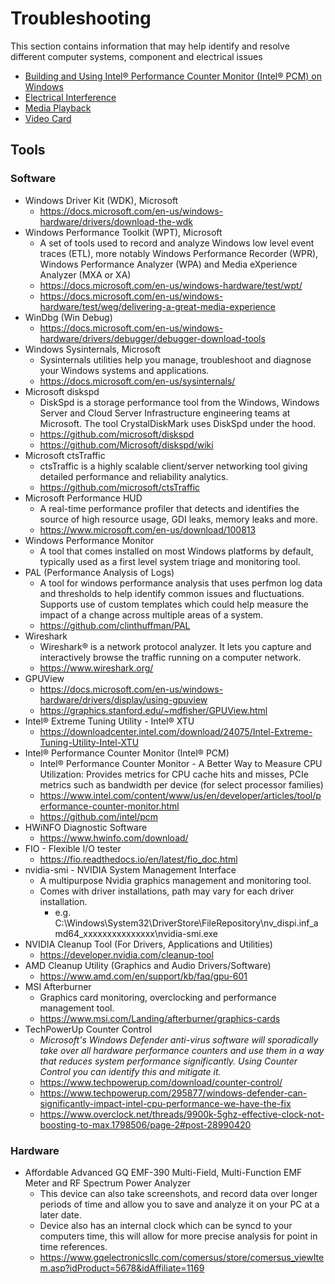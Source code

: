# Troubleshooting

This section contains information that may help identify and resolve different computer systems, component and electrical issues

* [Building and Using Intel® Performance Counter Monitor (Intel® PCM) on Windows](IntelPCM.md)
* [Electrical Interference](ELECTRICALINTERFERENCE.MD)
* [Media Playback](MEDIAPLAYBACK/README.md)
* [Video Card](VIDEOCARD.md)

## Tools
### Software
  * Windows Driver Kit (WDK), Microsoft
    * https://docs.microsoft.com/en-us/windows-hardware/drivers/download-the-wdk
  * Windows Performance Toolkit (WPT), Microsoft
    * A set of tools used to record and analyze Windows low level event traces (ETL), more notably Windows Performance Recorder (WPR), Windows Performance Analyzer (WPA) and Media eXperience Analyzer (MXA or XA)
    * https://docs.microsoft.com/en-us/windows-hardware/test/wpt/
    * https://docs.microsoft.com/en-us/windows-hardware/test/weg/delivering-a-great-media-experience
  * WinDbg (Win Debug)
    * https://docs.microsoft.com/en-us/windows-hardware/drivers/debugger/debugger-download-tools
  * Windows Sysinternals, Microsoft
    * Sysinternals utilities help you manage, troubleshoot and diagnose your Windows systems and applications.
    * https://docs.microsoft.com/en-us/sysinternals/
  * Microsoft diskspd
    * DiskSpd is a storage performance tool from the Windows, Windows Server and Cloud Server Infrastructure engineering teams at Microsoft. The tool CrystalDiskMark uses DiskSpd under the hood.
    * https://github.com/microsoft/diskspd
    * https://github.com/Microsoft/diskspd/wiki
  * Microsoft ctsTraffic
    * ctsTraffic is a highly scalable client/server networking tool giving detailed performance and reliability analytics.
    * https://github.com/microsoft/ctsTraffic
  * Microsoft Performance HUD
    * A real-time performance profiler that detects and identifies the source of high resource usage, GDI leaks, memory leaks and more.
    * https://www.microsoft.com/en-us/download/100813
  * Windows Performance Monitor
    * A tool that comes installed on most Windows platforms by default, typically used as a first level system triage and monitoring tool.
  * PAL (Performance Analysis of Logs)
    * A tool for windows performance analysis that uses perfmon log data and thresholds to help identify common issues and fluctuations. Supports use of custom templates which could help measure the impact of a change across multiple areas of a system.
    * https://github.com/clinthuffman/PAL
  * Wireshark
    * Wireshark® is a network protocol analyzer. It lets you capture and interactively browse the traffic running on a computer network.
    * https://www.wireshark.org/
  * GPUView
    * https://docs.microsoft.com/en-us/windows-hardware/drivers/display/using-gpuview
    * https://graphics.stanford.edu/~mdfisher/GPUView.html
  * Intel® Extreme Tuning Utility - Intel® XTU
    * https://downloadcenter.intel.com/download/24075/Intel-Extreme-Tuning-Utility-Intel-XTU
  * Intel® Performance Counter Monitor (Intel® PCM)
     * Intel® Performance Counter Monitor - A Better Way to Measure CPU Utilization: Provides metrics for CPU cache hits and misses, PCIe metrics such as bandwidth per device (for select processor families)
     * https://www.intel.com/content/www/us/en/developer/articles/tool/performance-counter-monitor.html
     * https://github.com/intel/pcm
  * HWiNFO Diagnostic Software
    * https://www.hwinfo.com/download/
  * FIO - Flexible I/O tester
    * https://fio.readthedocs.io/en/latest/fio_doc.html
  * nvidia-smi - NVIDIA System Management Interface
    * A multipurpose Nvidia graphics management and monitoring tool. 
    * Comes with driver installations, path may vary for each driver installation.
      * e.g. C:\Windows\System32\DriverStore\FileRepository\nv_dispi.inf_amd64_xxxxxxxxxxxxxxx\nvidia-smi.exe
  * NVIDIA Cleanup Tool (For Drivers, Applications and Utilities)
    * https://developer.nvidia.com/cleanup-tool
  * AMD Cleanup Utility (Graphics and Audio Drivers/Software)
    * https://www.amd.com/en/support/kb/faq/gpu-601
  * MSI Afterburner
    * Graphics card monitoring, overclocking and performance management tool.
    * https://www.msi.com/Landing/afterburner/graphics-cards
  * TechPowerUp Counter Control
    * _Microsoft's Windows Defender anti-virus software will sporadically take over all hardware performance counters and use them in a way that reduces system performance significantly. Using Counter Control you can identify this and mitigate it._
    * https://www.techpowerup.com/download/counter-control/
    * https://www.techpowerup.com/295877/windows-defender-can-significantly-impact-intel-cpu-performance-we-have-the-fix
    * https://www.overclock.net/threads/9900k-5ghz-effective-clock-not-boosting-to-max.1798506/page-2#post-28990420
   
### Hardware
  * Affordable Advanced GQ EMF-390 Multi-Field, Multi-Function EMF Meter and RF Spectrum Power Analyzer
    * This device can also take screenshots, and record data over longer periods of time and allow you to save and analyze it on your PC at a later date.
    * Device also has an internal clock which can be syncd to your computers time, this will allow for more precise analysis for point in time references.
    * https://www.gqelectronicsllc.com/comersus/store/comersus_viewItem.asp?idProduct=5678&idAffiliate=1169
